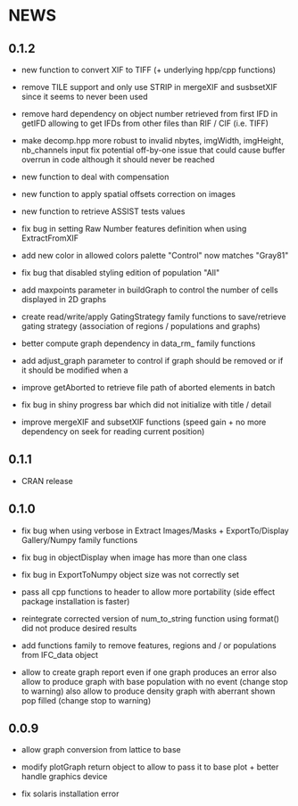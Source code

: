 # NEWS
## 0.1.2
- new function to convert XIF to TIFF (+ underlying hpp/cpp functions)

- remove TILE support and only use STRIP in mergeXIF and susbsetXIF since it seems to never been used

- remove hard dependency on object number retrieved from first IFD in getIFD
allowing to get IFDs from other files than RIF / CIF (i.e. TIFF)

- make decomp.hpp more robust to invalid nbytes, imgWidth, imgHeight, nb_channels input 
fix potential off-by-one issue that could cause buffer overrun in code although it should never be reached 

- new function to deal with compensation

- new function to apply spatial offsets correction on images

- new function to retrieve ASSIST tests values

- fix bug in setting Raw Number features definition when using ExtractFromXIF

- add new color in allowed colors palette "Control" now matches "Gray81"

- fix bug that disabled styling edition of population "All"

- add maxpoints parameter in buildGraph to control the number of cells displayed in 2D graphs

- create read/write/apply GatingStrategy family functions to save/retrieve gating strategy
(association of regions / populations and graphs)

- better compute graph dependency in data_rm_ family functions

- add adjust_graph parameter to control if graph should be removed or if it should be modified when a

- improve getAborted to retrieve file path of aborted elements in batch

- fix bug in shiny progress bar which did not initialize with title / detail

- improve mergeXIF and subsetXIF functions (speed gain + no more dependency on seek for reading current position)

## 0.1.1
- CRAN release

## 0.1.0
- fix bug when using verbose in Extract Images/Masks + ExportTo/Display Gallery/Numpy family functions

- fix bug in objectDisplay when image has more than one class

- fix bug in ExportToNumpy object size was not correctly set

- pass all cpp functions to header to allow more portability (side effect package installation is faster)

- reintegrate corrected version of num_to_string function using format() did not produce desired results

- add functions family to remove features, regions and / or populations from IFC_data object

- allow to create graph report even if one graph produces an error
also allow to produce graph with base population with no event (change stop to warning)
also allow to produce density graph with aberrant shown pop filled (change stop to warning)

## 0.0.9
- allow graph conversion from lattice to base

- modify plotGraph return object to allow to pass it to base plot + better handle graphics device

- fix solaris installation error